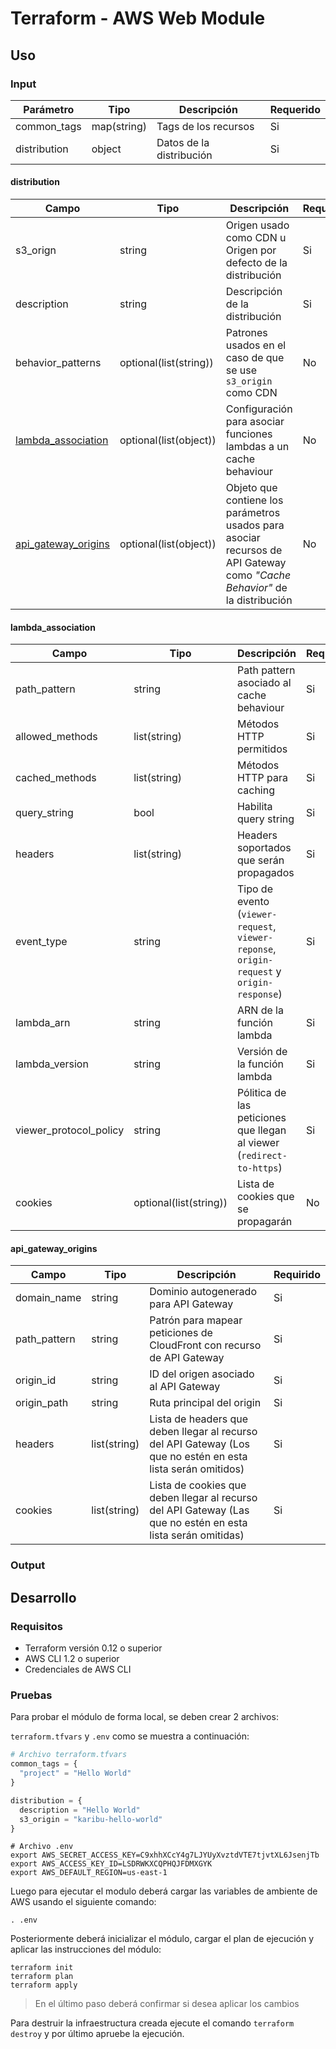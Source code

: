 # Terraform - AWS Web Module

## Uso

### Input

| Parámetro    | Tipo        | Descripción              | Requerido |
| ------------ | ----------- | ------------------------ | --------- |
| common_tags  | map(string) | Tags de los recursos     | Si        |
| distribution | object      | Datos de la distribución | Si        |

#### distribution

| Campo                                       | Tipo                   | Descripción                                                                                                               | Requirido |
| ------------------------------------------- | ---------------------- | ------------------------------------------------------------------------------------------------------------------------- | --------- |
| s3_orign                                    | string                 | Origen usado como CDN u Origen por defecto de la distribución                                                             | Si        |
| description                                 | string                 | Descripción de la distribución                                                                                            | Si        |
| behavior_patterns                           | optional(list(string)) | Patrones usados en el caso de que se use `s3_origin` como CDN                                                             | No        |
| [lambda_association](#lambda_association)   | optional(list(object)) | Configuración para asociar funciones lambdas a un cache behaviour                                                         | No        |
| [api_gateway_origins](#api_gateway_origins) | optional(list(object)) | Objeto que contiene los parámetros usados para asociar recursos de API Gateway como *"Cache Behavior"* de la distribución | No        |

#### lambda_association

| Campo                  | Tipo                   | Descripción                                                                               | Requerido |
| ---------------------- | ---------------------- | ----------------------------------------------------------------------------------------- | --------- |
| path_pattern           | string                 | Path pattern asociado al cache behaviour                                                  | Si        |
| allowed_methods        | list(string)           | Métodos HTTP permitidos                                                                   | Si        |
| cached_methods         | list(string)           | Métodos HTTP para caching                                                                 | Si        |
| query_string           | bool                   | Habilita query string                                                                     | Si        |
| headers                | list(string)           | Headers soportados que serán propagados                                                   | Si        |
| event_type             | string                 | Tipo de evento (`viewer-request`, `viewer-reponse`, `origin-request` y `origin-response`) | Si        |
| lambda_arn             | string                 | ARN de la función lambda                                                                  | Si        |
| lambda_version         | string                 | Versión de la función lambda                                                              | Si        |
| viewer_protocol_policy | string                 | Pólitica de las peticiones que llegan al viewer (`redirect-to-https`)                     | Si        |
| cookies                | optional(list(string)) | Lista de cookies que se propagarán                                                        | No        |

#### api_gateway_origins

| Campo        | Tipo         | Descripción                                                                                                  | Requirido |
| ------------ | ------------ | ------------------------------------------------------------------------------------------------------------ | --------- |
| domain_name  | string       | Dominio autogenerado para API Gateway                                                                        | Si        |
| path_pattern | string       | Patrón para mapear peticiones de CloudFront con recurso de API Gateway                                       | Si        |
| origin_id    | string       | ID del origen asociado al API Gateway                                                                        | Si        |
| origin_path  | string       | Ruta principal del origin                                                                                    | Si        |
| headers      | list(string) | Lista de headers que deben llegar al recurso del API Gateway (Los que no estén en esta lista serán omitidos) | Si        |
| cookies      | list(string) | Lista de cookies que deben llegar al recurso del API Gateway (Las que no estén en esta lista serán omitidas) | Si        |

### Output

## Desarrollo

### Requisitos

- Terraform versión 0.12 o superior
- AWS CLI 1.2 o superior
- Credenciales de AWS CLI

### Pruebas

Para probar el módulo de forma local, se deben crear 2 archivos:

`terraform.tfvars` y `.env` como se muestra a continuación:

```terraform
# Archivo terraform.tfvars
common_tags = {
  "project" = "Hello World"
}

distribution = {
  description = "Hello World"
  s3_origin = "karibu-hello-world"
}
```

```shell
# Archivo .env
export AWS_SECRET_ACCESS_KEY=C9xhhXCcY4g7LJYUyXvztdVTE7tjvtXL6JsenjTb
export AWS_ACCESS_KEY_ID=LSDRWKXCQPHQJFDMXGYK
export AWS_DEFAULT_REGION=us-east-1
```

Luego para ejecutar el modulo deberá cargar las variables de ambiente de AWS usando el siguiente comando:

```shell
. .env
```

Posteriormente deberá inicializar el módulo, cargar el plan de ejecución y aplicar las instrucciones del módulo:

```shell
terraform init
terraform plan
terraform apply
```

> En el último paso deberá confirmar si desea aplicar los cambios

Para destruir la infraestructura creada ejecute el comando `terraform destroy` y por último apruebe la ejecución.
